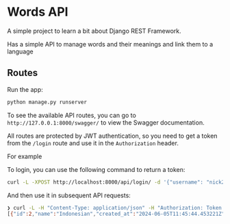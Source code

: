 # Words API

A simple project to learn a bit about Django REST Framework.

Has a simple API to manage words and their meanings and link them to a language

## Routes

Run the app:

```bash 
python manage.py runserver
```

To see the available API routes, you can go to `http://127.0.0.1:8000/swagger/` to view the Swagger documentation.

All routes are protected by JWT authentication, so you need to get a token from the `/login` route and use it in the `Authorization` header.

For example

To login, you can use the following command to return a token:

```bash
curl -L -XPOST http://localhost:8000/api/login/ -d '{"username": "nick2", "password": "password"}' -H "Content-Type: application/json"
```

And then use it in subsequent API requests:

```bash
❯ curl -L -H "Content-Type: application/json" -H "Authorization: Token <token>" localhost:8000/api/languages/
[{"id":2,"name":"Indonesian","created_at":"2024-06-05T11:45:44.453221Z","updated_at":"2024-06-05T11:45:44.453247Z"}]%
```